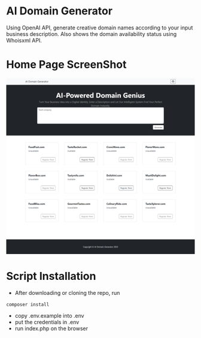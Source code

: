 # AI Domain Generator
Using OpenAI API, generate creative domain names according to your input business description. Also shows the domain availability status using Whoisxml API.

# Home Page ScreenShot
![home-page-screenshot](screenshots/screenshot.png) 

# Script Installation
- After downloading or cloning the repo, run
```
composer install
```
- copy .env.example into .env
- put the credentials in .env
- run index.php on the browser
